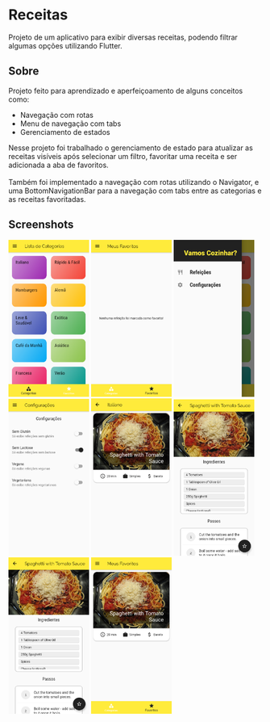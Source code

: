 # Receitas

Projeto de um aplicativo para exibir diversas receitas, podendo filtrar algumas opções utilizando Flutter.

## Sobre

Projeto feito para aprendizado e aperfeiçoamento de alguns conceitos como:
- Navegação com rotas
- Menu de navegação com tabs
- Gerenciamento de estados

Nesse projeto foi trabalhado o gerenciamento de estado para atualizar as receitas visíveis após selecionar um filtro, favoritar uma receita e ser adicionada a aba de favoritos.
<br><br>
Também foi implementado a navegação com rotas utilizando o Navigator, e uma BottomNavigationBar para a navegação com tabs entre as categorias e as receitas favoritadas.

## Screenshots

<p float="left">
  <img src="screenshots/screenshot1.png" width="160" />
  <img src="screenshots/screenshot2.png" width="160" />
  <img src="screenshots/screenshot3.png" width="160" />
  <img src="screenshots/screenshot4.png" width="160" />
  <img src="screenshots/screenshot5.png" width="160" />
  <img src="screenshots/screenshot6.png" width="160" />
  <img src="screenshots/screenshot7.png" width="160" />
  <img src="screenshots/screenshot8.png" width="160" />
</p>